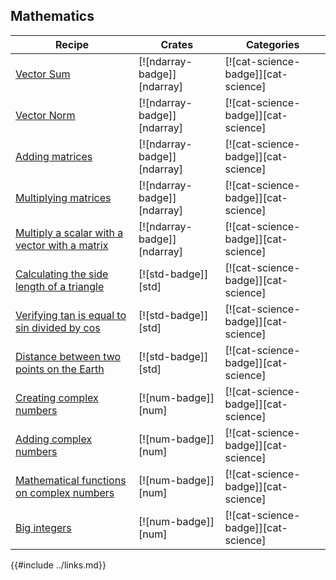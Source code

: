 ## Mathematics

| Recipe | Crates | Categories |
|--------|--------|------------|
| [Vector Sum][vector-sum] | [![ndarray-badge]][ndarray] | [![cat-science-badge]][cat-science] |
| [Vector Norm][vector-norm] | [![ndarray-badge]][ndarray] | [![cat-science-badge]][cat-science] |
| [Adding matrices][add-matrices] | [![ndarray-badge]][ndarray] | [![cat-science-badge]][cat-science] |
| [Multiplying matrices][multiply-matrices] | [![ndarray-badge]][ndarray] | [![cat-science-badge]][cat-science] |
| [Multiply a scalar with a vector with a matrix][multiply-scalar-vector-matrix] | [![ndarray-badge]][ndarray] | [![cat-science-badge]][cat-science] |
| [Calculating the side length of a triangle][side-length] | [![std-badge]][std] | [![cat-science-badge]][cat-science] |
| [Verifying tan is equal to sin divided by cos][tan-sin-cos] | [![std-badge]][std] | [![cat-science-badge]][cat-science] |
| [Distance between two points on the Earth][latitude-longitude] | [![std-badge]][std] | [![cat-science-badge]][cat-science] |
| [Creating complex numbers][create-complex] | [![num-badge]][num] | [![cat-science-badge]][cat-science] |
| [Adding complex numbers][add-complex] | [![num-badge]][num] | [![cat-science-badge]][cat-science] |
| [Mathematical functions on complex numbers][mathematical-functions] | [![num-badge]][num] | [![cat-science-badge]][cat-science] |
| [Big integers][big-integers] | [![num-badge]][num] | [![cat-science-badge]][cat-science] |

[vector-sum]: science/mathematics/linear_algebra.html#vector-sum
[vector-norm]: science/mathematics/linear_algebra.html#vector-norm
[add-matrices]: science/mathematics/linear_algebra.html#adding-matrices
[multiply-matrices]: science/mathematics/linear_algebra.html#multiplying-matrices
[multiply-scalar-vector-matrix]: science/mathematics/linear_algebra.html#multiply-a-scalar-with-a-vector-with-a-matrix
[side-length]: science/mathematics/trigonometry.html#calculating-the-side-length-of-a-triangle
[tan-sin-cos]: science/mathematics/trigonometry.html#verifying-tan-is-equal-to-sin-divided-by-cos
[latitude-longitude]: science/mathematics/trigonometry.html#distance-between-two-points-on-the-earth
[create-complex]: science/mathematics/complex_numbers.html#creating-complex-numbers
[add-complex]: science/mathematics/complex_numbers.html#adding-complex-numbers
[mathematical-functions]: science/mathematics/complex_numbers.html#mathematical-functions
[big-integers]: science/mathematics/miscellaneous.html#big-integers

{{#include ../links.md}}
